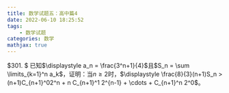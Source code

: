 ```yaml
---
title: 数学试题五：高中篇4
date: 2022-06-10 18:25:52
tags:
    - 数学试题
categories: 数学
mathjax: true
---
```


$301. $ 已知$\displaystyle a_n = \frac{3^n+1}{4}$且$S_n = \sum \limits_{k=1}^n a_k$，证明：当$n \ge 2$时，$\displaystyle \frac{8}{3}(n+1)S_n > (n+1)C_{n+1}^02^n + n C_{n+1}^1 2^{n-1} + \cdots + C_{n+1}^n 2^0$。



